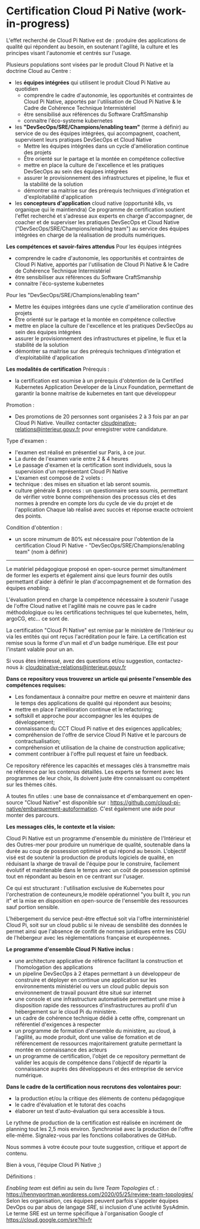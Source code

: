 



# Certification Cloud Pi Native (work-in-progress)

L'effet recherché de Cloud Pi Native est de : produire des applications de qualité qui répondent au besoin, en soutenant l'agilité, la culture et les principes visant l'autonomie et centrés sur l'usage.

Plusieurs populations sont visées par le produit Cloud Pi Native et la doctrine Cloud au Centre :
 * les **équipes intégrées** qui utilisent le produit Cloud Pi Native au quotidien
    * comprendre le cadre d'autonomie, les opportunités et contraintes de Cloud Pi Native, apportés par l'utilisation de Cloud Pi Native & le Cadre de Cohérence Technique Intermistériel
    * être sensibilisé aux références du Software CraftSmanship
    * connaitre l'éco-systeme kubernetes
 * les **"DevSecOps/SRE/Champions/enabling team"** (terme à définir) au service de ou des équipes intégrées, qui accompagnent, coachent, supervisent leurs pratiques DevSecOps et Cloud Native
    * Mettre les équipes intégrées dans un cycle d'amélioration continue des projets
    * Être orienté sur le partage et la montée en compétence collective
    * mettre en place la culture de l'excellence et les pratiques DevSecOps au sein des équipes intégrées
    * assurer le provisionnement des infrastructures et pipeline, le flux et la stabilité de la solution
    * démontrer sa maitrise sur des prérequis techniques d'intégration et d'exploitabilité d'application
 * les **concepteurs d'application** cloud native  (opportunité k8s, vs organique qui le maintiendra)
Ce programme de certification soutient l'effet recherché et s'adresse aux experts en charge d'accompagner, de coacher et de superviser les pratiques DevSecOps et Cloud Native ("DevSecOps/SRE/Champions/enabling team") au service des équipes intégrées en charge de la réalisation de produits numériques.

**Les compétences et savoir-faires attendus**
Pour les équipes intégrées 
 * comprendre le cadre d'autonomie, les opportunités et contraintes de Cloud Pi Native, apportés par l'utilisation de Cloud Pi Native & le Cadre de Cohérence Technique Intermistériel
 * être sensibiliser aux références du Software CraftSmanship
 * connaitre l'éco-systeme kubernetes

Pour les "DevSecOps/SRE/Champions/enabling team" 
* Mettre les équipes intégrées dans une cycle d'amélioration continue des projets
* Être orienté sur le partage et la montée en compétence collective
* mettre en place la culture de l'excellence et les pratiques DevSecOps au sein des équipes intégrées
* assurer le provisionnement des infrastructures et pipeline, le flux et la stabilité de la solution
* démontrer sa maitrise sur des prérequis techniques d'intégration et d'exploitabilité d'application

**Les modalités de certification**
Prérequis : 
* la certification est soumise à un prérequis d'obtention de la Certified Kubernetes Application Developer de la Linux Foundation, permettant de garantir la bonne maitrise de kubernetes en tant que développeur

Promotion :
* Des promotions de 20 personnes sont organisées 2 à 3 fois par an par Cloud Pi Native. Veuillez contacter cloudpinative-relations@interieur.gouv.fr pour enregistrer votre candidature.

Type d'examen :
*  l'examen est réalisé en présentiel sur Paris, à ce jour.
*  La durée de l'examen varie entre 2 & 4 heures
*  Le passage d'examen et la certification sont individuels, sous la supervision d'un représentant Cloud Pi Native
*  L'examen est composé de 2 volets :
  * technique : des mises en situation et lab seront soumis. 
  * culture générale & process : un questionnaire sera soumis, permettant de vérifier votre bonne compréhension des processus clés et des normes à prendre en compte lors du cycle de vie du projet et de l'application
  Chaque lab réalisé avec succès et réponse exacte octroient des points.

Condition d'obtention :
* un score minumum de 80% est nécessaire pour l'obtention de la certification Cloud Pi Native - "DevSecOps/SRE/Champions/enabling team" (nom à définir)


-------------

Le matériel pédagogique proposé en open-source permet simultanément de former les experts et également ainsi que leurs fournir des outils permettant d'aider à définir le plan d'accompagnement et de formation des équipes *enabling*.

L'évaluation prend en charge la compétence nécessaire à soutenir l'usage de l'offre Cloud native et l'agilité mais ne couvre pas le cadre méthodologique ou les certifications techniques tel que kubernetes, helm, argoCG, etc...  ce sont de.

La certification "Cloud Pi Native" est remise par le ministère de l'Intérieur ou via les entités qui ont reçus l'acréditation pour le faire. La certification est remise sous la forme d'un mail et d'un badge numérique.
Elle est pour l'instant valable pour un an.

Si vous êtes intéressé, avez des questions et/ou suggestion, contactez-nous à:
<cloudpinative-relations@interieur.gouv.fr>

**Dans ce repository vous trouverez un article qui présente l'ensemble des compétences requises:**

- Les fondamentaux à connaitre pour mettre en oeuvre et maintenir dans le temps des applications de qualité qui répondent aux besoins;
- mettre en place l'amélioration continue et le refactoring;
- softskill et approche pour accompagner les les équipes de développement;
- connaissance du CCT Cloud Pi native et des exigences applicables;
- compréhension de l'offre de service Cloud Pi Native et le parcours de contractualisation;
- compréhension et utilisation de la chaine de construction applicative;
- comment contribuer à l'offre pull request et faire un feedback.

Ce repository référence les capacités et messages clés à transmettre mais ne référence par les contenus détaillés. 
Les experts se forment avec les programmes de leur choix, ils doivent juste être connaissant ou compétent sur les thèmes cités. 

A toutes fin utiles : une base de connaissance et d'embarquement en open-source "Cloud Native" est disponible sur : <https://github.com/cloud-pi-native/embarquement-autoformation>. C'est également une aide pour monter des parcours.

**Les messages clés, le contexte et la vision:**

Cloud Pi Native est un programme d'ensemble du ministère de l'Intérieur et des Outres-mer pour produire un numérique de qualité, soutenable dans la durée au coup de possession optimisé et qui répond au besoin. 
L'objectif visé est de soutenir la production de produits logiciels de qualité, en réduisant la xharge de travail de l'équipe pour le construire, facilement évolutif et maintenable dans le temps avec un coût de possession optimisé tout en répondant au besoin en ce centrant sur l'usager.

Ce qui est structurant : l'utilisation exclusive de Kubernetes pour l'orchestration de conteuneurs,le modèle opérationnel "you built it, you run it" et la mise en disposition en open-source de l'ensemble des ressources sauf portion sensible.

L'hébergement du service peut-être effectué soit via l'offre interministériel Cloud Pi, soit sur un cloud public si le niveau de sensbilité des données le permet ainsi que l'absence de conflit de normes juridiques entre les CGU de l'hébergeur avec les réglementations française et européennes.

**Le programme d'ensemble Cloud Pi Native inclus :**

- une architecture applicative de référence facilitant la construction et l'homologation des applications
- un pipeline DevSecOps à 2 étapes permettant à un développeur de construire et déployer en continue une application sur les environnements ministériel ou vers un cloud public depuis son environnement de travail pouvant être situé sur internet
- une console et une infrastructure automatisée permettant une mise à disposition rapide des ressources d'insfrastructures au profil d'un hébergement sur le cloud Pi du ministère. 
- un cadre de cohérence technique dédié à cette offre, comprenant un référentiel d'exigences à respecter
- un programme de formation d'ensemble du ministère, au cloud, à l'agilité, au mode produit, dont une valise de fomation et de référencement de ressources majoritairement gratuite permettant la montée en connaissance des acteurs
- un programme de certification, l'objet de ce repository permettant de valider les acquis de compétence dans l'objectif de répartir la connaissance auprès des développeurs et des entreprise de service numérique.

**Dans le cadre de la certification nous recrutons des volontaires pour:**
- la production et/ou la critique des éléments de contenu pédagogique
- le cadre d'évaluation et le tutorat des coachs   
- élaborer un test d'auto-évaluation qui sera accessible à tous.

Le rythme de production de la certification est réalisée en incrément de planning tout les 2,5 mois environ. 
Synchronisé avec la production de l'offre elle-même.
 Signalez-vous par les fonctions collaboratives de GitHub.

Nous sommes à votre écoute pour toute suggestion, critique et apport de contenu. 

Bien à vous, l'équipe Cloud Pi Native ;)


Définitions :

*Enabling team* est défini au sein du livre *Team Topologies* cf. : <https://hennyportman.wordpress.com/2020/05/25/review-team-topologies/>
Selon les organisation, ces équipes peuvent parfois s'appeler équipes DevOps ou par abus de langage *SRE*, si inclusion d'une activité SysAdmin.
Le terme SRE est un terme spécifique à l'organisation Google cf <https://cloud.google.com/sre?hl=fr>

